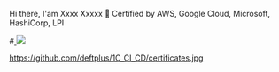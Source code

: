 Hi there, I'am Xxxx Xxxxx 👋 Certified by AWS, Google Cloud, Microsoft, HashiCorp, LPI

#<a target="_blank" rel="noopener noreferrer" href="/deftplus/deftplus/blob/main/certificates.jpg">
  <img src="/deftplus/1C_CI_CD/certificates.jpg" style="max-width: 100%;"></a>

https://github.com/deftplus/1C_CI_CD/certificates.jpg
